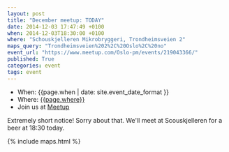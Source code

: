 ```yaml
---
layout: post
title: "December meetup: TODAY"
date: 2014-12-03 17:47:49 +0100
when: 2014-12-03T18:30:00 +0100
where: "Schouskjelleren Mikrobryggeri, Trondheimsveien 2"
maps_query: "Trondheimsveien%202%2C%20Oslo%2C%20no"
event_url: "https://www.meetup.com/Oslo-pm/events/219043366/"
published: True
categories: event
tags: event
---
```


* When: {{page.when | date: site.event_date_format }}
* Where: [{{page.where}}]({{site.maps_url}}{{page.maps_query}})
* Join us at [Meetup]({{page.event_url}})

Extremely short notice! Sorry about that. We&#39;ll meet at Scouskjelleren for a beer at 18:30 today.

{% include maps.html %}